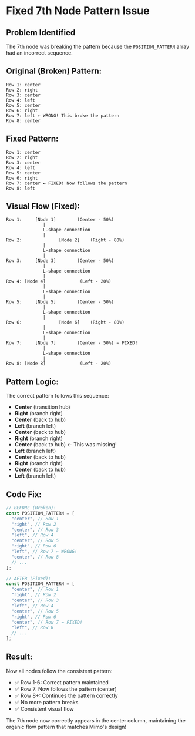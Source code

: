# Fixed 7th Node Pattern Issue

## Problem Identified

The 7th node was breaking the pattern because the `POSITION_PATTERN` array had an incorrect sequence.

## Original (Broken) Pattern:

```
Row 1: center
Row 2: right
Row 3: center
Row 4: left
Row 5: center
Row 6: right
Row 7: left ← WRONG! This broke the pattern
Row 8: center
```

## Fixed Pattern:

```
Row 1: center
Row 2: right
Row 3: center
Row 4: left
Row 5: center
Row 6: right
Row 7: center ← FIXED! Now follows the pattern
Row 8: left
```

## Visual Flow (Fixed):

```
Row 1:     [Node 1]        (Center - 50%)
              |
              L-shape connection
              |
Row 2:              [Node 2]    (Right - 80%)
              |
              L-shape connection
              |
Row 3:     [Node 3]        (Center - 50%)
              |
              L-shape connection
              |
Row 4: [Node 4]             (Left - 20%)
              |
              L-shape connection
              |
Row 5:     [Node 5]        (Center - 50%)
              |
              L-shape connection
              |
Row 6:              [Node 6]    (Right - 80%)
              |
              L-shape connection
              |
Row 7:     [Node 7]        (Center - 50%) ← FIXED!
              |
              L-shape connection
              |
Row 8: [Node 8]             (Left - 20%)
```

## Pattern Logic:

The correct pattern follows this sequence:

- **Center** (transition hub)
- **Right** (branch right)
- **Center** (back to hub)
- **Left** (branch left)
- **Center** (back to hub)
- **Right** (branch right)
- **Center** (back to hub) ← This was missing!
- **Left** (branch left)
- **Center** (back to hub)
- **Right** (branch right)
- **Center** (back to hub)
- **Left** (branch left)

## Code Fix:

```javascript
// BEFORE (Broken):
const POSITION_PATTERN = [
  "center", // Row 1
  "right", // Row 2
  "center", // Row 3
  "left", // Row 4
  "center", // Row 5
  "right", // Row 6
  "left", // Row 7 ← WRONG!
  "center", // Row 8
  // ...
];

// AFTER (Fixed):
const POSITION_PATTERN = [
  "center", // Row 1
  "right", // Row 2
  "center", // Row 3
  "left", // Row 4
  "center", // Row 5
  "right", // Row 6
  "center", // Row 7 ← FIXED!
  "left", // Row 8
  // ...
];
```

## Result:

Now all nodes follow the consistent pattern:

- ✅ Row 1-6: Correct pattern maintained
- ✅ Row 7: Now follows the pattern (center)
- ✅ Row 8+: Continues the pattern correctly
- ✅ No more pattern breaks
- ✅ Consistent visual flow

The 7th node now correctly appears in the center column, maintaining the organic flow pattern that matches Mimo's design!
